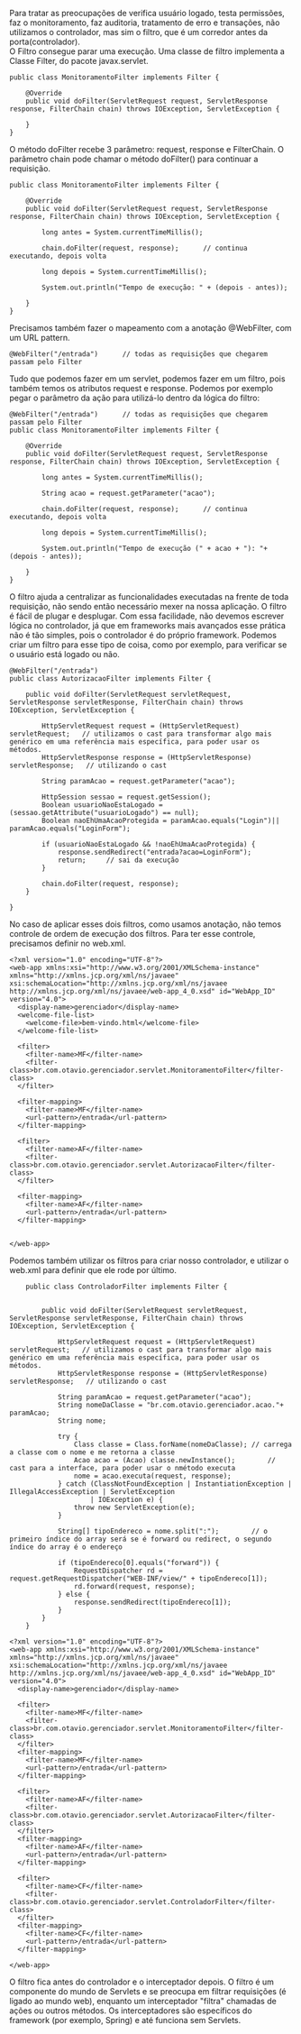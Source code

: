 Para tratar as preocupações de verifica usuário logado, testa permissões, faz o monitoramento, faz auditoria, tratamento de erro e transações, não utilizamos o controlador, mas sim o filtro, que é um corredor antes da porta(controlador).<br>
O Filtro consegue parar uma execução. Uma classe de filtro implementa a Classe Filter, do pacote javax.servlet.
```
public class MonitoramentoFilter implements Filter {

	@Override
	public void doFilter(ServletRequest request, ServletResponse response, FilterChain chain) throws IOException, ServletException {
	
	}
}
```
O método doFilter recebe 3 parâmetro: request, response e FilterChain. O parâmetro chain pode chamar o método doFilter() para continuar a requisição.
```
public class MonitoramentoFilter implements Filter {

	@Override
	public void doFilter(ServletRequest request, ServletResponse response, FilterChain chain) throws IOException, ServletException {

		long antes = System.currentTimeMillis();
		
		chain.doFilter(request, response);		// continua executando, depois volta
		
		long depois = System.currentTimeMillis();
		
		System.out.println("Tempo de execução: " + (depois - antes));
		
	}
}
```
Precisamos também fazer o mapeamento com a anotação @WebFilter, com um URL pattern.
```
@WebFilter("/entrada")		// todas as requisições que chegarem passam pelo Filter
```
Tudo que podemos fazer em um servlet, podemos fazer em um filtro, pois também temos os atributos request e response. Podemos por exemplo pegar o parâmetro da ação para utilizá-lo dentro da lógica do filtro:
```
@WebFilter("/entrada")		// todas as requisições que chegarem passam pelo Filter
public class MonitoramentoFilter implements Filter {

	@Override
	public void doFilter(ServletRequest request, ServletResponse response, FilterChain chain) throws IOException, ServletException {

		long antes = System.currentTimeMillis();
		
		String acao = request.getParameter("acao");
		
		chain.doFilter(request, response);		// continua executando, depois volta
		
		long depois = System.currentTimeMillis();
		
		System.out.println("Tempo de execução (" + acao + "): "+ (depois - antes));
		
	}
}
```
O filtro ajuda a centralizar as funcionalidades executadas na frente de toda requisição, não sendo então necessário mexer na nossa aplicação. O filtro é fácil de plugar e desplugar. Com essa facilidade, não devemos escrever lógica no controlador, já que em frameworks mais avançados esse prática não é tão simples, pois o controlador é do próprio framework. Podemos criar um filtro para esse tipo de coisa, como por exemplo, para verificar se o usuário está logado ou não.
```
@WebFilter("/entrada")
public class AutorizacaoFilter implements Filter {

	public void doFilter(ServletRequest servletRequest, ServletResponse servletResponse, FilterChain chain) throws IOException, ServletException {

		HttpServletRequest request = (HttpServletRequest) servletRequest;	// utilizamos o cast para transformar algo mais genérico em uma referência mais específica, para poder usar os métodos.
		HttpServletResponse response = (HttpServletResponse) servletResponse;	// utilizando o cast
		
		String paramAcao = request.getParameter("acao");
		
		HttpSession sessao = request.getSession();
		Boolean usuarioNaoEstaLogado = (sessao.getAttribute("usuarioLogado") == null);
		Boolean naoEhUmaAcaoProtegida = paramAcao.equals("Login")|| paramAcao.equals("LoginForm");
		
		if (usuarioNaoEstaLogado && !naoEhUmaAcaoProtegida) {
			response.sendRedirect("entrada?acao=LoginForm");
			return;		// sai da execução
		}
		
		chain.doFilter(request, response);
	}

}
```
No caso de aplicar esses dois filtros, como usamos anotação, não temos controle de ordem de execução dos filtros. Para ter esse controle, precisamos definir no web.xml.
```
<?xml version="1.0" encoding="UTF-8"?>
<web-app xmlns:xsi="http://www.w3.org/2001/XMLSchema-instance" xmlns="http://xmlns.jcp.org/xml/ns/javaee" xsi:schemaLocation="http://xmlns.jcp.org/xml/ns/javaee http://xmlns.jcp.org/xml/ns/javaee/web-app_4_0.xsd" id="WebApp_ID" version="4.0">
  <display-name>gerenciador</display-name>
  <welcome-file-list>
    <welcome-file>bem-vindo.html</welcome-file>
  </welcome-file-list>
  
  <filter>
  	<filter-name>MF</filter-name>
  	<filter-class>br.com.otavio.gerenciador.servlet.MonitoramentoFilter</filter-class>
  </filter>
  
  <filter-mapping>
  	<filter-name>MF</filter-name>
  	<url-pattern>/entrada</url-pattern>
  </filter-mapping>
  
  <filter>
  	<filter-name>AF</filter-name>
  	<filter-class>br.com.otavio.gerenciador.servlet.AutorizacaoFilter</filter-class>
  </filter>
  
  <filter-mapping>
  	<filter-name>AF</filter-name>
  	<url-pattern>/entrada</url-pattern>
  </filter-mapping>
    
  
</web-app>
```
Podemos também utilizar os filtros para criar nosso controlador, e utilizar o web.xml para definir que ele rode por último.
```
	public class ControladorFilter implements Filter {
	
	
		public void doFilter(ServletRequest servletRequest, ServletResponse servletResponse, FilterChain chain) throws IOException, ServletException {
	
			HttpServletRequest request = (HttpServletRequest) servletRequest;	// utilizamos o cast para transformar algo mais genérico em uma referência mais específica, para poder usar os métodos.
			HttpServletResponse response = (HttpServletResponse) servletResponse;	// utilizando o cast
			
			String paramAcao = request.getParameter("acao");	
			String nomeDaClasse = "br.com.otavio.gerenciador.acao."+ paramAcao;
			String nome;
			
			try {
				Class classe = Class.forName(nomeDaClasse); // carrega a classe com o nome e me retorna a classe
				Acao acao = (Acao) classe.newInstance();		// cast para a interface, para poder usar o nmétodo executa
				nome = acao.executa(request, response);
			} catch (ClassNotFoundException | InstantiationException | IllegalAccessException | ServletException
					| IOException e) {
				throw new ServletException(e);
			}
			
			String[] tipoEndereco = nome.split(":");		// o primeiro índice do array será se é forward ou redirect, o segundo índice do array é o endereço
			
			if (tipoEndereco[0].equals("forward")) {
				RequestDispatcher rd = request.getRequestDispatcher("WEB-INF/view/" + tipoEndereco[1]);
				rd.forward(request, response);
			} else {
				response.sendRedirect(tipoEndereco[1]);
			}
		}
	}

```
```
<?xml version="1.0" encoding="UTF-8"?>
<web-app xmlns:xsi="http://www.w3.org/2001/XMLSchema-instance" xmlns="http://xmlns.jcp.org/xml/ns/javaee" xsi:schemaLocation="http://xmlns.jcp.org/xml/ns/javaee http://xmlns.jcp.org/xml/ns/javaee/web-app_4_0.xsd" id="WebApp_ID" version="4.0">
  <display-name>gerenciador</display-name>
  
  <filter>
  	<filter-name>MF</filter-name>
  	<filter-class>br.com.otavio.gerenciador.servlet.MonitoramentoFilter</filter-class>
  </filter>
  <filter-mapping>
  	<filter-name>MF</filter-name>
  	<url-pattern>/entrada</url-pattern>
  </filter-mapping>
  
  <filter>
  	<filter-name>AF</filter-name>
  	<filter-class>br.com.otavio.gerenciador.servlet.AutorizacaoFilter</filter-class>
  </filter>
  <filter-mapping>
  	<filter-name>AF</filter-name>
  	<url-pattern>/entrada</url-pattern>
  </filter-mapping>
    
  <filter>
    <filter-name>CF</filter-name>
    <filter-class>br.com.otavio.gerenciador.servlet.ControladorFilter</filter-class>
  </filter>
  <filter-mapping>
    <filter-name>CF</filter-name>
    <url-pattern>/entrada</url-pattern>
  </filter-mapping>
  
</web-app>
```
O filtro fica antes do controlador e o interceptador depois. O filtro é um componente do mundo de Servlets e se preocupa em filtrar requisições (é ligado ao mundo web), enquanto um interceptador "filtra" chamadas de ações ou outros métodos. Os interceptadores são específicos do framework (por exemplo, Spring) e até funciona sem Servlets.